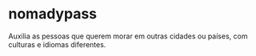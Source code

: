 # nomadypass
Auxilia as pessoas que querem morar em outras cidades ou países, com culturas e idiomas diferentes.
